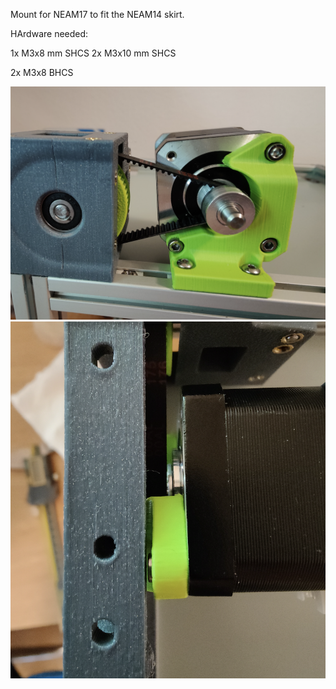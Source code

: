 Mount for NEAM17 to fit the NEAM14 skirt.

HArdware needed:

1x M3x8 mm SHCS
2x M3x10 mm SHCS

2x M3x8 BHCS 



![PIC](Images/NEAM17_01.png)
![PIC](Images/NEAM17_02.png)
